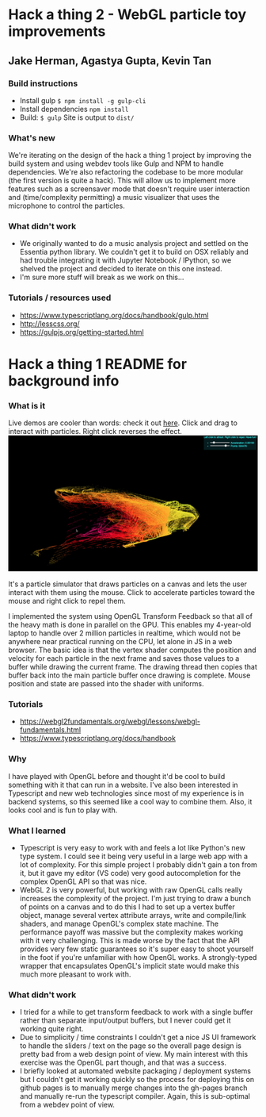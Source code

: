 # Hack a thing 2 - WebGL particle toy improvements

## Jake Herman, Agastya Gupta, Kevin Tan

### Build instructions
* Install gulp `$ npm install -g gulp-cli`
* Install dependencies `npm install`
* Build: `$ gulp`
Site is output to `dist/`

### What's new
We're iterating on the design of the hack a thing 1 project by improving the build
system and using webdev tools like Gulp and NPM to handle dependencies. We're
also refactoring the codebase to be more modular (the first version is quite a
hack). This will allow us to implement more features such as a screensaver mode
that doesn't require user interaction and (time/complexity permitting) a music
visualizer that uses the microphone to control the particles.

### What didn't work
* We originally wanted to do a music analysis project and settled on the Essentia
python library. We couldn't get it to build on OSX reliably and had trouble
integrating it with Jupyter Notebook / IPython, so we shelved the project and
decided to iterate on this one instead.
* I'm sure more stuff will break as we work on this...

### Tutorials / resources used
* https://www.typescriptlang.org/docs/handbook/gulp.html
* http://lesscss.org/
* https://gulpjs.org/getting-started.html

# Hack a thing 1 README for background info
### What is it
Live demos are cooler than words: check it out [here](http://cs98.me/hack-a-thing-1-particletoy/). Click and drag to interact with particles. Right click reverses the effect.
![screenshot](screenshot.png)

It's a particle simulator that draws particles on a canvas and lets the user interact
with them using the mouse. Click to accelerate particles toward the mouse and right click to repel them.

I implemented the system using OpenGL Transform Feedback so that all of the heavy math
is done in parallel on the GPU. This enables my 4-year-old laptop to handle over 2
million particles in realtime, which would not be anywhere near practical running on
the CPU, let alone in JS in a web browser. The basic idea is that the vertex shader
computes the position and velocity for each particle in the next frame and saves those
values to a buffer while drawing the current frame. The drawing thread then copies
that buffer back into the main particle buffer once drawing is complete. Mouse position
and state are passed into the shader with uniforms.

### Tutorials
* https://webgl2fundamentals.org/webgl/lessons/webgl-fundamentals.html
* https://www.typescriptlang.org/docs/handbook

### Why
I have played with OpenGL before and thought it'd be cool to build something with it that
can run in a website. I've also been interested in Typescript and new web technologies
since most of my experience is in backend systems, so this seemed like a cool way
to combine them. Also, it looks cool and is fun to play with.

### What I learned
* Typescript is very easy to work with and feels a lot like Python's new type
system. I could see it being very useful in a large web app with a lot of
complexity. For this simple project I probably didn't gain a ton from it, but it
gave my editor (VS code) very good autocompletion for the complex OpenGL API so
that was nice.
* WebGL 2 is very powerful, but working with raw OpenGL calls really increases
the complexity of the project. I'm just trying to draw a bunch of points on a
canvas and to do this I had to set up a vertex buffer object, manage several
vertex attribute arrays, write and compile/link shaders, and manage OpenGL's
complex state machine. The performance payoff was massive but the complexity
makes working with it very challenging. This is made worse by the fact that the
API provides very few static guarantees so it's super easy to shoot yourself in
the foot if you're unfamiliar with how OpenGL works. A strongly-typed wrapper that
encapsulates OpenGL's implicit state would make this much more pleasant to work
with.

### What didn't work
* I tried for a while to get transform feedback to work with a single buffer rather
than separate input/output buffers, but I never could get it working quite right.
* Due to simplicity / time constraints I couldn't get a nice JS UI framework to
handle the sliders / text on the page so the overall page design is pretty bad
from a web design point of view. My main interest with this exercise was the OpenGL
part though, and that was a success.
* I briefly looked at automated website packaging / deployment systems but I
couldn't get it working quickly so the process for deploying this on
github pages is to manually merge changes into the gh-pages branch and manually
re-run the typescript compiler. Again, this is sub-optimal from a webdev point
of view.
